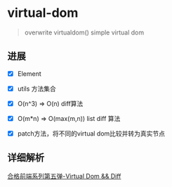 # virtual-dom

  >overwrite virtualdom() simple virtual dom

## 进展

- [x] Element
- [x] utils 方法集合
- [x] O(n^3) => O(n) diff算法
- [x] O(m*n) => O(max(m,n)) list diff 算法
- [x] patch方法，将不同的virtual dom比较并转为真实节点


## 详细解析

[合格前端系列第五弹-Virtual Dom && Diff](https://zhuanlan.zhihu.com/p/27437595)
